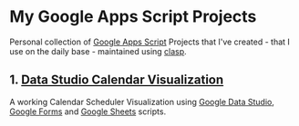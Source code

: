 # My Google Apps Script Projects

Personal collection of [Google Apps Script](https://developers.google.com/apps-script/) Projects that I've created - that I use on the daily base - maintained using [clasp](https://github.com/google/clasp).

## 1. [Data Studio Calendar Visualization](/datastudio-calendar-visualization)

A working Calendar Scheduler Visualization using [Google Data Studio](https://datastudio.google.com/overview/), [Google Forms](https://www.google.com/forms/about/) and [Google Sheets](https://www.google.com/sheets/about/) scripts.
